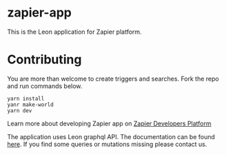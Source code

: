 # zapier-app

This is the Leon application for Zapier platform.

# Contributing

You are more than welcome to create triggers and searches. Fork the repo and run commands below.

```
yarn install
yanr make-world
yarn dev
```

Learn more about developing Zapier app on [Zapier Developers Platform](https://zapier.com/platform)

The application uses Leon graphql API. The documentation can be found [here](https://bitbucket.org/leondevteam/api-documentation/src). If you find some queries or mutations missing please contact us.
